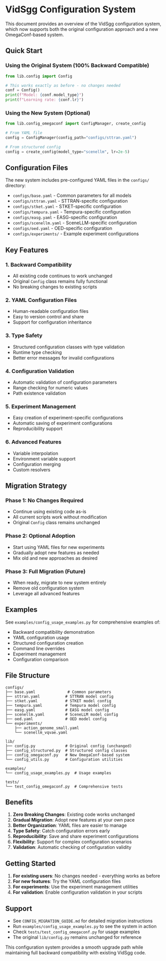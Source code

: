 # VidSgg Configuration System

This document provides an overview of the VidSgg configuration system, which now supports both the original configuration approach and a new OmegaConf-based system.

## Quick Start

### Using the Original System (100% Backward Compatible)

```python
from lib.config import Config

# This works exactly as before - no changes needed
conf = Config()
print(f"Model: {conf.model_type}")
print(f"Learning rate: {conf.lr}")
```

### Using the New System (Optional)

```python
from lib.config_omegaconf import ConfigManager, create_config

# From YAML file
config = ConfigManager(config_path="configs/sttran.yaml")

# From structured config
config = create_config(model_type="scenellm", lr=2e-5)
```

## Configuration Files

The new system includes pre-configured YAML files in the `configs/` directory:

- `configs/base.yaml` - Common parameters for all models
- `configs/sttran.yaml` - STTRAN-specific configuration
- `configs/stket.yaml` - STKET-specific configuration
- `configs/tempura.yaml` - Tempura-specific configuration
- `configs/easg.yaml` - EASG-specific configuration
- `configs/scenellm.yaml` - SceneLLM-specific configuration
- `configs/oed.yaml` - OED-specific configuration
- `configs/experiments/` - Example experiment configurations

## Key Features

### 1. Backward Compatibility
- All existing code continues to work unchanged
- Original `Config` class remains fully functional
- No breaking changes to existing scripts

### 2. YAML Configuration Files
- Human-readable configuration files
- Easy to version control and share
- Support for configuration inheritance

### 3. Type Safety
- Structured configuration classes with type validation
- Runtime type checking
- Better error messages for invalid configurations

### 4. Configuration Validation
- Automatic validation of configuration parameters
- Range checking for numeric values
- Path existence validation

### 5. Experiment Management
- Easy creation of experiment-specific configurations
- Automatic saving of experiment configurations
- Reproducibility support

### 6. Advanced Features
- Variable interpolation
- Environment variable support
- Configuration merging
- Custom resolvers

## Migration Strategy

### Phase 1: No Changes Required
- Continue using existing code as-is
- All current scripts work without modification
- Original `Config` class remains unchanged

### Phase 2: Optional Adoption
- Start using YAML files for new experiments
- Gradually adopt new features as needed
- Mix old and new approaches as desired

### Phase 3: Full Migration (Future)
- When ready, migrate to new system entirely
- Remove old configuration system
- Leverage all advanced features

## Examples

See `examples/config_usage_examples.py` for comprehensive examples of:
- Backward compatibility demonstration
- YAML configuration usage
- Structured configuration creation
- Command line overrides
- Experiment management
- Configuration comparison

## File Structure

```
configs/
├── base.yaml              # Common parameters
├── sttran.yaml           # STTRAN model config
├── stket.yaml            # STKET model config
├── tempura.yaml          # Tempura model config
├── easg.yaml             # EASG model config
├── scenellm.yaml         # SceneLLM model config
├── oed.yaml              # OED model config
└── experiments/
    ├── action_genome_small.yaml
    └── scenellm_vqvae.yaml

lib/
├── config.py             # Original config (unchanged)
├── config_structured.py  # Structured config classes
├── config_omegaconf.py   # New OmegaConf-based system
└── config_utils.py       # Configuration utilities

examples/
└── config_usage_examples.py  # Usage examples

tests/
└── test_config_omegaconf.py  # Comprehensive tests
```

## Benefits

1. **Zero Breaking Changes**: Existing code works unchanged
2. **Gradual Migration**: Adopt new features at your own pace
3. **Better Organization**: YAML files are easier to manage
4. **Type Safety**: Catch configuration errors early
5. **Reproducibility**: Save and share experiment configurations
6. **Flexibility**: Support for complex configuration scenarios
7. **Validation**: Automatic checking of configuration validity

## Getting Started

1. **For existing users**: No changes needed - everything works as before
2. **For new features**: Try the YAML configuration files
3. **For experiments**: Use the experiment management utilities
4. **For validation**: Enable configuration validation in your scripts

## Support

- See `CONFIG_MIGRATION_GUIDE.md` for detailed migration instructions
- Run `examples/config_usage_examples.py` to see the system in action
- Check `tests/test_config_omegaconf.py` for usage examples
- The original `lib/config.py` remains unchanged for reference

This configuration system provides a smooth upgrade path while maintaining full backward compatibility with existing VidSgg code.
